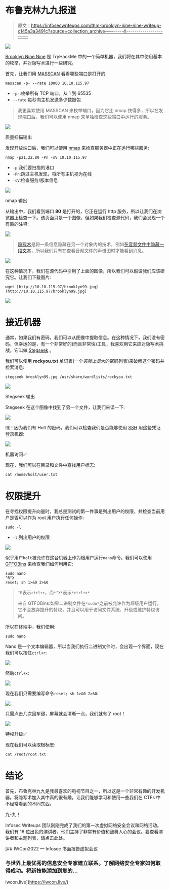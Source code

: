 # 布鲁克林九九报道

> 原文：<https://infosecwriteups.com/thm-brooklyn-nine-nine-writeup-c145a3a3491c?source=collection_archive---------4----------------------->

![](img/9b7512c8162525d690793c3ec8151a90.png)

[Brooklyn Nine Nine](https://tryhackme.com/room/brooklynninenine) 是 TryHackMe 中的一个简单机器，我们将在其中使用基本的枚举，并对隐写术进行一些研究。

首先，让我们用 [MASSCAN](https://github.com/robertdavidgraham/masscan) 看看哪些端口是打开的:

```
masscan -p- --rate 10000 10.10.115.97
```

*   `-p-`:枚举所有 TCP 端口，从 1 到 65535
*   `--rate`:每秒向主机发送多少数据包

> 我更喜欢使用 MASSCAN 来枚举端口，因为它比 nmap 快得多，所以在发现端口后，我们可以使用 nmap 来单独检查这些端口中运行的服务。

![](img/6a2a575fa6f4fdac6dff6426f00bfd6e.png)

质量扫描输出

发现开放端口后，我们可以使用 [nmap](https://nmap.org/) 来检查服务器中正在运行哪些服务:

```
nmap -p21,22,80 -Pn -sV 10.10.115.97
```

*   `-p`:我们要扫描的港口
*   `-Pn`:跳过主机发现，将所有主机视为在线
*   `-sV`:检查服务/版本信息

![](img/ee664fe777ef840b87a970afdc4733f7.png)

nmap 输出

从输出中，我们看到端口 **80** 是打开的，它正在运行 http 服务，所以让我们在浏览器上检查一下。该页面只是一个图像，但如果我们检查源代码，我们会发现一个有趣的注释:

![](img/141c94d0bb643775286fe715a4115ba5.png)

> [隐写术](https://en.wikipedia.org/wiki/Steganography)是将一条信息隐藏在另一个对象内的技术，例如[在音频文件中隐藏一段文本](https://en.wikipedia.org/wiki/Steganography#Hiding_an_image_within_a_soundfile)，所以我们只有在查看音频文件的声谱图时才能看到消息。

![](img/b58a94766fea5a3e4122a94314524403.png)

在这种情况下，我们在源代码中引用了上面的图像，所以我们可以假设我们应该研究它。让我们下载图片:

```
wget [http://10.10.115.97/brooklyn99.jpg](http://10.10.115.97/brooklyn99.jpg)
```

![](img/cdb21e936b3395b09a56f114864ea84e.png)

# 接近机器

通常，如果我们有密码，我们可以从图像中提取信息。在这种情况下，我们没有密码，但幸运的是，有一个非常好的(而且非常快)工具，我喜欢用它来应对隐写术挑战，它叫做 [Stegseek](https://github.com/RickdeJager/stegseek) 。

我们可以使用 **rockyou.txt** 单词表(一个*实际上是*大的密码列表)来破解这个密码并检索消息:

```
stegseek brooklyn99.jpg /usr/share/wordlists/rockyou.txt
```

![](img/78e6d5c777ad50811c496eed68daf575.png)

Stegseek 输出

Stegseek 在这个图像中找到了另一个文件，让我们来读一下:

![](img/d5a2dd3a354492e87b73cd64f45f9f07.png)

嘿！因为我们有 Holt 的密码，我们可以检查我们是否能够使用 [SSH](https://en.wikipedia.org/wiki/Secure_Shell) 用这些凭证登录机器:

![](img/ad9eba18ab97f09ab039e78d946b9a0b.png)

机器访问✅

现在，我们可以在目录和文件中查找用户标志:

```
cat /home/holt/user.txt
```

# 权限提升

在寻找权限提升向量时，我总是测试的第一件事是列出用户的权限，并检查当前用户是否可以作为 root 用户执行任何操作:

```
sudo -l
```

*   `-l`:列出用户的权限

![](img/5b7143b9d25373d10c65f82fddc6b941.png)

似乎用户`holt`被允许在这台机器上作为根用户运行`nano`命令。我们可以使用 [GTFOBins](https://gtfobins.github.io/gtfobins/nano/#sudo) 来检查我们如何利用它:

```
sudo nano
^R^X
reset; sh 1>&0 2>&0
```

> `^R`表示`ctrl+r`，而`*^X*`表示`*ctrl+x*`
> 
> 来自 GTFOBins:如果二进制文件在`*sudo*`之前被允许作为超级用户运行，它不会放弃提升的特权，并且可以用于访问文件系统、升级或维护特权访问。

所以在终端中，我们使用:

```
sudo nano
```

Nano 是一个文本编辑器，所以当我们执行二进制文件时，会出现一个界面，现在我们可以按住`ctrl+r`:

![](img/24868ce8161c8b2ae9ef70c78bc8adbd.png)

然后`ctrl+x`:

![](img/4ec77bfd8bfaffc7642b7523cb2c10f3.png)

现在我们只需要编写命令`reset; sh 1>&0 2>&0`:

![](img/9ccfd8c9331f9aeaf38d4be67fc25fbe.png)

只需点击几次回车键，屏幕就会清晰一点，我们就有了 root！

![](img/7039050e2fe3241908864133deea3c48.png)

特权升级✅

现在我们可以读取根标志:

```
cat /root/root.txt
```

# 结论

首先，布鲁克林九九是我最喜欢的电视节目之一，所以这是一个非常有趣的开发机器。将隐写术加入其中真的很有趣，让我们能够学习和使用一些我们在 CTFs 中不经常看到的不同东西。

九-九！

Infosec Writeups 团队刚刚完成了我们的第一次虚拟网络安全会议和网络活动。我们有 16 位出色的演讲者，他们主持了非常有价值和鼓舞人心的会议。要查看演讲者和主题列表，请点击此处。

[](https://iwcon.live/) [## IWCon2022 — Infosec 书面报告虚拟会议

### 与世界上最优秀的信息安全专家建立联系。了解网络安全专家如何取得成功。将新技能添加到您的…

iwcon.live](https://iwcon.live/)